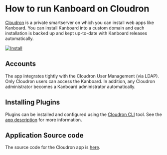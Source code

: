 How to run Kanboard on Cloudron
================================

[Cloudron](https://cloudron.io) is a private smartserver on which you can install web
apps like Kanboard. You can install Kanboard into a custom domain and each
installation is backed up and kept up-to-date with Kanboard releases automatically.

[![Install](https://cloudron.io/img/button.svg)](https://cloudron.io/button.html?app=net.Kanboard.cloudronapp)

Accounts
--------

The app integrates tightly with the Cloudron User Management (via LDAP). Only
Cloudron users can access the Kanboard. In addition, any Cloudron administrator
becomes a Kanboard administrator automatically.

Installing Plugins
------------------

Plugins can be installed and configured using the [Cloudron CLI](https://git.cloudron.io/cloudron/cloudron-cli)
tool. See the [app description](https://cloudron.io/appstore.html?app=net.Kanboard.cloudronapp) for
more information.

Application Source code
----------------------

The source code for the Cloudron app is [here](https://git.cloudron.io/cloudron/Kanboard-app).

